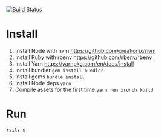 [![Build Status](https://travis-ci.org/andreasknoepfle/treasures.io.svg?branch=master)](https://travis-ci.org/andreasknoepfle/treasures.io)

# Install

1. Install Node with nvm https://github.com/creationix/nvm
2. Install Ruby with rbenv https://github.com/rbenv/rbenv
3. Install Yarn https://yarnpkg.com/en/docs/install
4. Install bundler `gem install bundler`
5. Install gems `bundle install`
6. Install Node deps `yarn`
7. Compile assets for the first time `yarn run brunch build`

# Run
`rails s`

